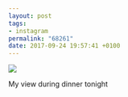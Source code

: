 ```yaml
---
layout: post
tags:
- instagram
permalink: "68261"
date: 2017-09-24 19:57:41 +0100
---
```

![](https://lildude.github.io/assets/21980551_131251780939926_701645966511439872_n.jpg)
  
 My view during dinner tonight
